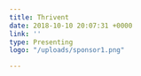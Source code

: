 ```yaml
---
title: Thrivent
date: 2018-10-10 20:07:31 +0000
link: ''
type: Presenting
logo: "/uploads/sponsor1.png"

---
```

